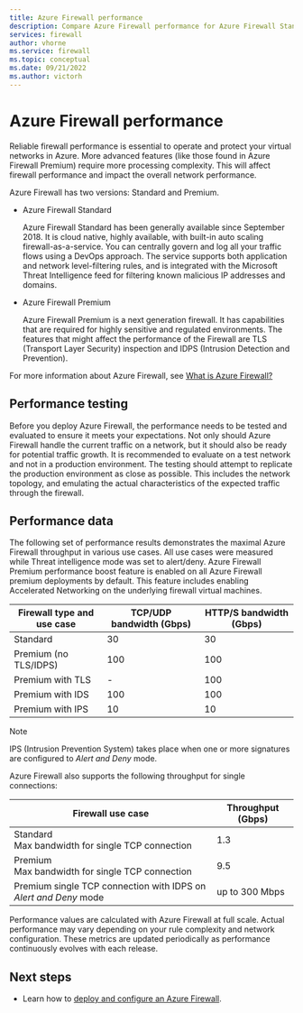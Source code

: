 ```yaml
---
title: Azure Firewall performance 
description: Compare Azure Firewall performance for Azure Firewall Standard and Premium
services: firewall
author: vhorne
ms.service: firewall
ms.topic: conceptual
ms.date: 09/21/2022
ms.author: victorh
---
```


# Azure Firewall performance

Reliable firewall performance is essential to operate and protect your virtual networks in Azure. More advanced features (like those found in Azure Firewall Premium) require more processing complexity. This will affect firewall performance and impact the overall network performance.

Azure Firewall has two versions: Standard and Premium.

- Azure Firewall Standard

   Azure Firewall Standard has been generally available since September 2018. It is cloud native, highly available, with built-in auto scaling firewall-as-a-service. You can centrally govern and log all your traffic flows using a DevOps approach. The service supports both application and network level-filtering rules, and is integrated with the Microsoft Threat Intelligence feed for filtering known malicious IP addresses and domains. 
- Azure Firewall Premium

   Azure Firewall Premium is a next generation firewall. It has capabilities that are required for highly sensitive and regulated environments. The features that might affect the performance of the Firewall are TLS (Transport Layer Security) inspection and IDPS (Intrusion Detection and Prevention).

For more information about Azure Firewall, see [What is Azure Firewall?](overview.md)

## Performance testing

Before you deploy Azure Firewall, the performance needs to be tested and evaluated to ensure it meets your expectations. Not only should Azure Firewall handle the current traffic on a network, but it should also be ready for potential traffic growth. It is recommended to evaluate on a test network and not in a production environment. The testing should attempt to replicate the production environment as close as possible. This includes the network topology, and emulating the actual characteristics of the expected traffic through the firewall.

## Performance data

The following set of performance results demonstrates the maximal Azure Firewall throughput in various use cases. All use cases were measured while Threat intelligence mode was set to alert/deny. Azure Firewall Premium performance boost feature is enabled on all Azure Firewall premium deployments by default.  This feature includes enabling Accelerated Networking on the underlying firewall virtual machines.


|Firewall type and use case  |TCP/UDP bandwidth (Gbps)  |HTTP/S bandwidth (Gbps)  |
|---------|---------|---------|
|Standard     |30|30|
|Premium (no TLS/IDPS)     |100|100|
|Premium with TLS     |-|100|
|Premium with IDS     |100|100|
|Premium with IPS      |10|10|

> [!NOTE]
> IPS (Intrusion Prevention System) takes place when one or more signatures are configured to *Alert and Deny* mode.

Azure Firewall also supports the following throughput for single connections:


|Firewall use case  |Throughput (Gbps)|
|---------|---------|
|Standard<br>Max bandwidth for single TCP connection     |1.3|
|Premium<br>Max bandwidth for single TCP connection     |9.5|
|Premium single TCP connection with IDPS on *Alert and Deny* mode|up to 300 Mbps|

Performance values are calculated with Azure Firewall at full scale. Actual performance may vary depending on your rule complexity and network configuration. These metrics are updated periodically as performance continuously evolves with each release.

## Next steps

- Learn how to [deploy and configure an Azure Firewall](tutorial-firewall-deploy-portal.md).